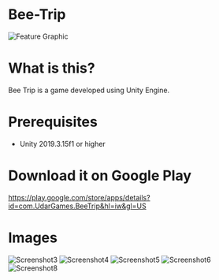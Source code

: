 # Bee-Trip
![Feature Graphic](https://user-images.githubusercontent.com/76158235/114706722-0273c800-9d32-11eb-8a63-0cbc04ad8c1f.png)

# What is this?
Bee Trip is a game developed using Unity Engine.

# Prerequisites
- Unity 2019.3.15f1 or higher

# Download it on Google Play
https://play.google.com/store/apps/details?id=com.UdarGames.BeeTrip&hl=iw&gl=US

# Images
![Screenshot3](https://user-images.githubusercontent.com/76158235/114707900-6ba80b00-9d33-11eb-802f-59c3b58bdf8e.jpg)
![Screenshot4](https://user-images.githubusercontent.com/76158235/114707913-6ea2fb80-9d33-11eb-8a01-b475482cc888.jpg)
![Screenshot5](https://user-images.githubusercontent.com/76158235/114707923-71055580-9d33-11eb-8abb-0c486edc5893.jpg)
![Screenshot6](https://user-images.githubusercontent.com/76158235/114707938-75317300-9d33-11eb-8a7e-85e94f69a8b9.jpg)
![Screenshot8](https://user-images.githubusercontent.com/76158235/114707942-76fb3680-9d33-11eb-86fe-9556bb3be171.jpg)


